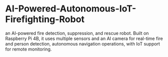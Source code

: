 # AI-Powered-Autonomous-IoT-Firefighting-Robot
an AI-powered fire detection, suppression, and rescue robot. Built on Raspberry Pi 4B, it uses multiple sensors and an AI camera for real-time fire and person detection, autonomous navigation operations, with IoT support for remote monitoring.
